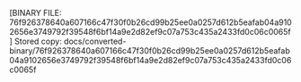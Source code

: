 [BINARY FILE: 76f926378640a607166c47f30f0b26cd99b25ee0a0257d612b5eafab04a9102656e3749792f39548f6bf14a9e2d82ef9c07a753c435a2433fd0c06c0065f]
Stored copy: docs/converted-binary/76f926378640a607166c47f30f0b26cd99b25ee0a0257d612b5eafab04a9102656e3749792f39548f6bf14a9e2d82ef9c07a753c435a2433fd0c06c0065f
